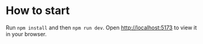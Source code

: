 # How to start

Run `npm install` and then `npm run dev`.
Open [http://localhost:5173](http://localhost:5173) to view it in your browser.